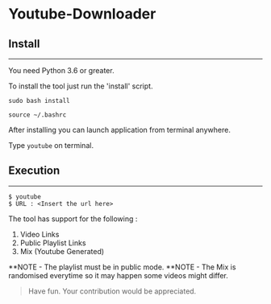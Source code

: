 # Youtube-Downloader

## Install
------------

You need Python 3.6 or greater.

To install the tool just run the 'install' script.

`sudo bash install`

`source ~/.bashrc`

After installing you can launch application from terminal anywhere.

Type `youtube` on terminal.


## Execution
------------

    $ youtube
    $ URL : <Insert the url here>

The tool has support for the following :
1. Video Links
2. Public Playlist Links
3. Mix (Youtube Generated)

**NOTE  - The playlist must be in public mode.
**NOTE  - The Mix is randomised everytime so it may happen some videos might differ.

>Have fun. Your contribution would be appreciated.
